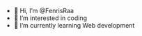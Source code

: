 - 👋 Hi, I’m @FenrisRaa
- 👀 I’m interested in coding
- 🌱 I’m currently learning Web development

<!---
FenrisRaa/FenrisRaa is a ✨ special ✨ repository because its `README.md` (this file) appears on your GitHub profile.
You can click the Preview link to take a look at your changes.
--->
